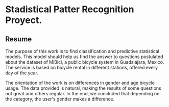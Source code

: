 # Stadistical Patter Recognition Proyect.

## Resume
The purpose of this work is to find classification and predictive statistical models. This model should help us find the answer to questions postulated about the dataset of MiBici, a public bicycle system in Guadalajara, Mexico. The service is based on bicycle rental in different stations, offered every day of the year.

The orientation of the work is on differences in gender and age bicycle usage. The data provided is natural, making the results of some questions not great and others regular. In the end, we concluded that depending on the category, the user's gender makes a difference. 
